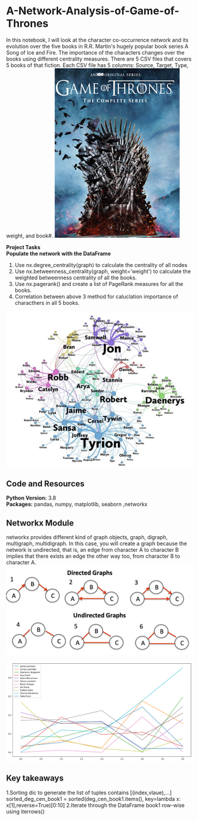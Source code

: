 # A-Network-Analysis-of-Game-of-Thrones

In this notebook, I will look at the character co-occurrence network and its evolution over the five books in R.R. Martin's hugely popular book series A Song of Ice and Fire. The importance of the characters changes over the books using different centrality measures. There are 5 CSV files that covers 5 books of that fiction. Each CSV file has 5 columns: Source, Target, Type, weight, and book#.
![alt text](https://github.com/Alexmxz/A-Network-Analysis-of-Game-of-Thrones/blob/main/GoT.png)   

**Project Tasks**   
**Populate the network with the DataFrame**
1. Use nx.degree_centrality(graph) to calculate the centrality of all nodes
2. Use nx.betweenness_centrality(graph, weight='weight') to calculate the weighted betweenness centrality of all the books.
3. Use nx.pagerank() and create a list of PageRank measures for all the books.
4. Correlation between above 3 method for caluclation importance of characthers in all 5 books.  

![alt text](https://github.com/Alexmxz/A-Network-Analysis-of-Game-of-Thrones/blob/main/Network.png)   


## Code and Resources
**Python Version:** 3.8   
**Packages:** pandas, numpy, matplotlib, seaborn ,networkx




## Networkx Module
networkx provides different kind of graph objects, graph, digraph, multigraph, multidigraph. In this case, you will create a graph because the network is undirected, that is, an edge from character A to character B implies that there exists an edge the other way too, from character B to character A.
![alt text](https://github.com/Alexmxz/A-Network-Analysis-of-Game-of-Thrones/blob/main/graph.png)   

![alt text](https://github.com/Alexmxz/A-Network-Analysis-of-Game-of-Thrones/blob/main/IoC.png) 

## Key takeaways
1.Sorting dic to generate the list of tuples contains [(index,vlaue),...]   
sorted_deg_cen_book1 = sorted(deg_cen_book1.items(), key=lambda x: x[1],reverse=True)[0:10]
2.Iterate through the DataFrame book1 row-wise using iterrows()   

